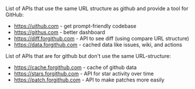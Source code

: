 List of APIs that use the same URL structure as github and provide a tool for GitHub:

- https://uithub.com - get prompt-friendly codebase
- https://githus.com - better dashboard
- https://diff.forgithub.com - API to see diff (using compare URL structure)
- https://data.forgithub.com - cached data like issues, wiki, and actions

List of APIs that are for github but don't use the same URL-structure:

- https://cache.forgithub.com - cache of github data
- https://stars.forgithub.com - API for star activity over time
- https://patch.forgithub.com - API to make patches more easily
